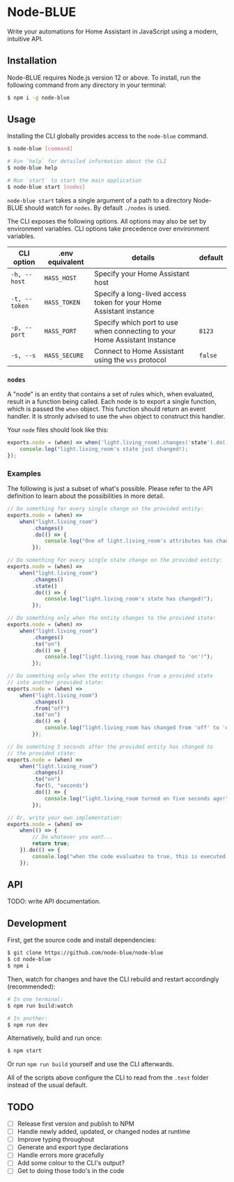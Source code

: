 # Node-BLUE

Write your automations for Home Assistant in JavaScript using a modern, intuitive API.

## Installation

Node-BLUE requires Node.js version 12 or above. To install, run the following command from any directory in your terminal:

```sh
$ npm i -g node-blue
```

## Usage

Installing the CLI globally provides access to the `node-blue` command.

```sh
$ node-blue [command]

# Run `help` for detailed information about the CLI
$ node-blue help

# Run `start` to start the main application
$ node-blue start [nodes]
```

`node-blue start` takes a single argument of a path to a directory Node-BLUE should watch for `nodes`. By default `./nodes` is used.

The CLI exposes the following options. All options may also be set by environment variables. CLI options take precedence over environment variables.

| CLI option    | .env equivalent | details                                                                   | default |
| ------------- | --------------- | ------------------------------------------------------------------------- | ------- |
| `-h, --host`  | `HASS_HOST`     | Specify your Home Assistant host                                          |         |
| `-t, --token` | `HASS_TOKEN`    | Specify a long-lived access token for your Home Assistant instance        |         |
| `-p, --port`  | `HASS_PORT`     | Specify which port to use when connecting to your Home Assistant Instance | `8123`  |
| `-s, --s`     | `HASS_SECURE`   | Connect to Home Assistant using the `wss` protocol                        | `false` |

### `nodes`

A "node" is an entity that contains a set of rules which, when evaluated, result in a function being called. Each node is to export
a single function, which is passed the `when` object. This function should return an event handler. It is stronly advised to use the
`when` object to construct this handler.

Your `node` files should look like this:

```js
exports.node = (when) => when('light.living_room).changes('state').do(() => {
    console.log("light.living_room's state just changed!);
});
```

### Examples

The following is just a subset of what's possible. Please refer to the API definition to learn about the possibilities in more detail.

```js
// Do something for every single change on the provided entity:
exports.node = (when) =>
    when("light.living_room")
        .changes()
        .do(() => {
            console.log("One of light.living_room's attributes has changed!");
        });

// Do something for every single state change on the provided entity:
exports.node = (when) =>
    when("light.living_room")
        .changes()
        .state()
        .do(() => {
            console.log("light.living_room's state has changed!");
        });

// Do something only when the entity changes to the provided state:
exports.node = (when) =>
    when("light.living_room")
        .changes()
        .to("on")
        .do(() => {
            console.log("light.living_room has changed to 'on'!");
        });

// Do something only when the entity changes from a provided state
// into another provided state:
exports.node = (when) =>
    when("light.living_room")
        .changes()
        .from("off")
        .to("on")
        .do(() => {
            console.log("light.living_room has changed from 'off' to 'on'!");
        });

// Do something 5 seconds after the provided entity has changed to
// the provided state:
exports.node = (when) =>
    when("light.living_room")
        .changes()
        .to("on")
        .for(5, "seconds")
        .do(() => {
            console.log("light.living_room turned on five seconds ago!");
        });

// Or, write your own implementation:
exports.node = (when) =>
    when(() => {
        // Do whatever you want...
        return true;
    }).do(() => {
        console.log("when the code evaluates to true, this is executed!");
    });
```

## API

TODO: write API documentation.

## Development

First, get the source code and install dependencies:

```sh
$ git clone https://github.com/node-blue/node-blue
$ cd node-blue
$ npm i
```

Then, watch for changes and have the CLI rebuild and restart accordingly (recommended):

```sh
# In one terminal:
$ npm run build:watch

# In another:
$ npm run dev
```

Alternatively, build and run once:

```sh
$ npm start
```

Or run `npm run build` yourself and use the CLI afterwards.

All of the scripts above configure the CLI to read from the `.test` folder instead of the usual default.

## TODO

-   [ ] Release first version and publish to NPM
-   [ ] Handle newly added, updated, or changed nodes at runtime
-   [ ] Improve typing throughout
-   [ ] Generate and export type declarations
-   [ ] Handle errors more gracefully
-   [ ] Add some colour to the CLI's output?
-   [ ] Get to doing those todo's in the code
